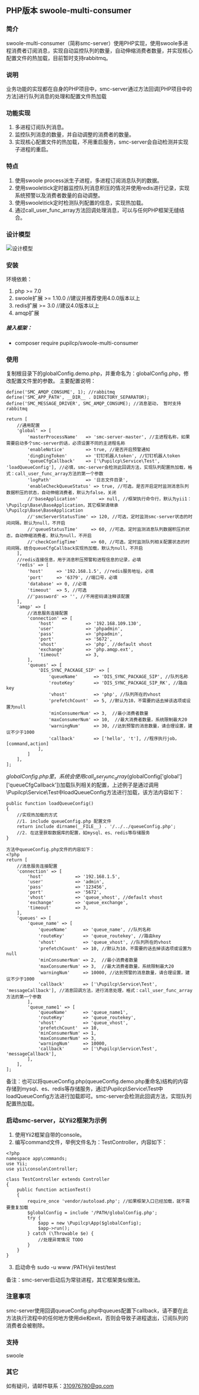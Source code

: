 ## PHP版本  swoole-multi-consumer

### 简介
swoole-multi-consumer（简称smc-server）使用PHP实现，使用swoole多进程消费者订阅消息，实现自动监控队列的数量，自动伸缩消费者数量，并实现核心配置文件的热加载，目前暂时支持rabbitmq。

### 说明
业务功能的实现都在自身的PHP项目中，smc-server通过方法回调[PHP项目中的方法]进行队列消息的处理和配置文件热加载

### 功能实现
1. 多进程订阅队列消息。
2. 监控队列消息的数量，并自动调整的消费者的数量。
3. 实现核心配置文件的热加载，不用重启服务，smc-server会自动检测并实现子进程的重启。

### 特点
1. 使用swoole process派生子进程，多进程订阅消息队列的数据。
2. 使用swoole\tick定时器监控队列消息积压的情况并使用redis进行记录，实现系统预警以及消费者数量的自动调整。
3. 使用swoole\tick定时检测队列配置的信息，实现热加载。
4. 通过call_user_func_array方法回调处理消息，可以与任何PHP框架无缝结合。

### 设计模型
![设计模型](docs/design1.png)

### 安装
环境依赖：
1. php >= 7.0
2. swoole扩展 >= 1.10.0  //建议并推荐使用4.0.0版本以上
3. redis扩展 >= 3.0 //建议4.0版本以上
4. amqp扩展

##### 接入框架：
- composer require pupilcp/swoole-multi-consumer

### 使用
复制根目录下的globalConfig.demo.php，并重命名为：globalConfig.php，修改配置文件里的参数。
主要配置说明：
```
define('SMC_AMQP_CONSUME', 1); //rabbitmq
define('SMC_APP_PATH', __DIR__ . DIRECTORY_SEPARATOR);
define('SMC_MESSAGE_DRIVER', SMC_AMQP_CONSUME); //消息驱动， 暂时支持rabbitmq

return [
    //通用配置
    'global' => [
        'masterProcessName'   => 'smc-server-master', //主进程名称，如果需要启动多个smc-server的话，必须设置不同的主进程名称
        'enableNotice'        => true, //是否开启预警通知
        'dingDingToken'       => '钉钉机器人token', //钉钉机器人token
        'queueCfgCallback'    => ['\Pupilcp\Service\Test', 'loadQueueConfig'], //必填，smc-server会检测此回调方法，实现队列配置热加载，格式：call_user_func_array方法的第一个参数
        'logPath'             => '日志文件目录',
        'enableCheckQueueStatus' => true, //可选，是否开启定时监测消息队列数据积压的状态，自动伸缩消费者，默认为false，关闭
        //'baseApplication'        => null, //框架执行命令行，默认为yii1：\Pupilcp\Base\BaseApplication，其它框架请继承\Pupilcp\Base\BaseApplication
        //'smcServerStatusTime' => 120, //可选，定时监测smc-server状态的时间间隔，默认为null，不开启
        //'queueStatusTime'     => 60, //可选，定时监测消息队列数据积压的状态，自动伸缩消费者，默认为null，不开启
        //'checkConfigTime'     => 60, //可选，定时监测队列相关配置状态的时间间隔，结合queueCfgCallback实现热加载，默认为null，不开启
    ],
    //redis连接信息，用于消息积压预警和进程信息的记录，必填
    'redis' => [
        'host'     => '192.168.1.5', //redis服务地址，必填
        'port'     => '6379', //端口号，必填
        'database' => 0, //必填
        'timeout'  => 5, //可选
        //'password' => '', //不用密码请注释该配置
    ],
    'amqp' => [
		//消息服务连接配置
		'connection' => [
			'host'            => '192.168.109.130',
			'user'            => 'phpadmin',
			'pass'            => 'phpadmin',
			'port'            => '5672',
			'vhost'           => 'php', //default vhost
			'exchange'        => 'php.amqp.ext',
			'timeout'         => 3,
		],
		'queues' => [
			'DIS_SYNC_PACKAGE_SIP' => [
				'queueName'      => 'DIS_SYNC_PACKAGE_SIP', //队列名称
				'routeKey'       => 'DIS_SYNC_PACKAGE_SIP_RK', //路由key
				'vhost'          => 'php', //队列所在的vhost
				'prefetchCount'  => 5, //默认为10，不需要的话去掉该选项或设置为null
				'minConsumerNum' => 3,  //最小消费者数量
				'maxConsumerNum' => 10,  //最大消费者数量，系统限制最大20
				'warningNum'     => 30, //达到预警的消息数量，请合理设置，建议不少于1000
				'callback'       => ['hello', 't'], //程序执行job，[command,action]
			],
		]
	],
];

```
$globalConfig.php里，系统会使用call_user_func_array($globalConfig['global']['queueCfgCallback'])加载队列相关的配置，上述例子是通过调用\Pupilcp\Service\Test中loadQueueConfig方法进行加载，该方法内容如下：
```
public function loadQueueConfig()
{
    //实现热加载的方式
    //1. include queueConfig.php 配置文件
    return include dirname(__FILE__) . '/../../queueConfig.php';
    //2. 在这里获取数据库的配置，如mysql、es、redis等存储服务
}

方法中queueConfig.php文件的内容如下：
<?php
return [
    //消息服务连接配置
    'connection' => [
        'host'            => '192.168.1.5',
        'user'            => 'admin',
        'pass'            => '123456',
        'port'            => '5672',
        'vhost'           => 'queue_vhost', //default vhost
        'exchange'        => 'queue_exchange',
        'timeout'         => 3,
    ],
    'queues' => [
        'queue_name' => [
            'queueName'      => 'queue_name', //队列名称
            'routeKey'       => 'queue_routekey', //路由key
            'vhost'          => 'queue_vhost', //队列所在的vhost
            'prefetchCount'  => 10, //默认为10，不需要的话去掉该选项或设置为null
            'minConsumerNum' => 2,  //最小消费者数量
            'maxConsumerNum' => 3,  //最大消费者数量，系统限制最大20
            'warningNum'     => 10000, //达到预警的消息数量，请合理设置，建议不少于1000
            'callback'       => ['\Pupilcp\Service\Test', 'messageCallback'], //消息回调方法，进行消息处理，格式：call_user_func_array方法的第一个参数
        ],
        'queue_name1' => [
            'queueName'      => 'queue_name1',
            'routeKey'       => 'queue_routekey',
            'vhost'          => 'queue_vhost',
            'prefetchCount'  => 10,
            'minConsumerNum' => 1,
            'maxConsumerNum' => 3,
            'warningNum'     => 10000,
            'callback'       => ['\Pupilcp\Service\Test', 'messageCallback'],
        ],
    ],
];
```
备注：也可以将queueConfig.php(queueConfig.demo.php重命名)结构的内容存储到mysql、es、redis等存储服务，通过\Pupilcp\Service\Test中loadQueueConfig方法进行加载即可。smc-server会检测此回调方法，实现队列配置热加载。

### 启动smc-server，以Yii2框架为示例
1. 使用Yii2框架自带的console。
2. 编写command文件，举例文件名为：TestController，内容如下：

```
<?php
namespace app\commands;
use Yii;
use yii\console\Controller;

class TestController extends Controller
{
    public function actionTest()
    {
        require_once 'vendor/autoload.php'; //如果框架入口已经加载，就不需要重复加载
        $globalConfig = include '/PATH/globalConfig.php';
        try {
            $app = new \Pupilcp\App($globalConfig);
            $app->run();
        } catch (\Throwable $e) {
            //处理异常情况 TODO
        }
    }
}
```
3. 启动命令
sudo -u www /PATH/yii test/test

备注：smc-server启动后为常驻进程，其它框架类似做法。

### 注意事项
smc-server使用回调queueConfig.php中queues配置下callback，请不要在此方法执行流程中的任何地方使用die和exit，否则会导致子进程退出，订阅队列的消费者会被剔除。

### 支持
swoole

### 其它
如有疑问，请邮件联系：310976780@qq.com
